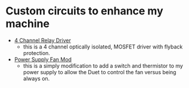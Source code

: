 # Custom circuits to enhance my machine

 * [4 Channel Relay Driver](4ChannelRelayDriver)
   * this is a 4 channel optically isolated, MOSFET driver with flyback protection.
 * [Power Supply Fan Mod](PowerSupplyFanMod)
   * this is a simply modification to add a switch and thermistor to my power supply to allow the Duet to control the fan versus being always on.